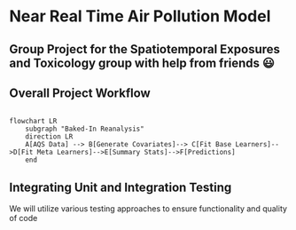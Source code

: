 # Near Real Time Air Pollution Model 
## Group Project for the Spatiotemporal Exposures and Toxicology group with help from friends :smiley:


## Overall Project Workflow

```mermaid

flowchart LR
    subgraph "Baked-In Reanalysis"
    direction LR
    A[AQS Data] --> B[Generate Covariates]--> C[Fit Base Learners]-->D[Fit Meta Learners]-->E[Summary Stats]-->F[Predictions]
    end
```

## Integrating Unit and Integration Testing 

We will utilize various testing approaches to ensure functionality and quality of code

